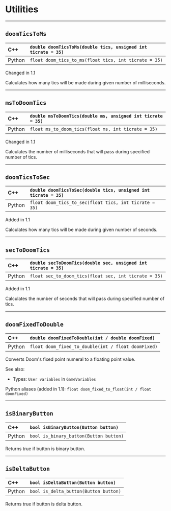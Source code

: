 # Utilities

---
## <a name="doomTicsToMs"></a> `doomTicsToMs`

| C++    | `double doomTicsToMs(double tics, unsigned int ticrate = 35)` |
| :--    | :--                                                           |
| Python | `float doom_tics_to_ms(float tics, int ticrate = 35)`         |

Changed in 1.1

Calculates how many tics will be made during given number of milliseconds.


---
## <a name="msToDoomTics"></a>`msToDoomTics`

| C++    | `double msToDoomTics(double ms, unsigned int ticrate = 35)` |
| :--    | :--                                                         |
| Python | `float ms_to_doom_tics(float ms, int ticrate = 35)`         |

Changed in 1.1

Calculates the number of milliseconds that will pass during specified number of tics.


---
## <a name="doomTicsToSec"></a>`doomTicsToSec`

| C++    | `double doomTicsToSec(double tics, unsigned int ticrate = 35)` |
| :--    | :--                                                            |
| Python | `float doom_tics_to_sec(float tics, int ticrate = 35)`         |

Added in 1.1

Calculates how many tics will be made during given number of seconds.


---
## <a name="secToDoomTics"></a>`secToDoomTics`

| C++    | `double secToDoomTics(double sec, unsigned int ticrate = 35)` |
| :--    | :--                                                           |
| Python | `float sec_to_doom_tics(float sec, int ticrate = 35)`         |

Added in 1.1

Calculates the number of seconds that will pass during specified number of tics.


---
## <a name="doomFixedToDouble"></a>`doomFixedToDouble`

| C++    | `double doomFixedToDouble(int / double doomFixed)`  |
| :--    | :--                                                 |
| Python | `float doom_fixed_to_double(int / float doomFixed)` |

Converts Doom's fixed point numeral to a floating point value.

See also:
- Types: `User variables` in `GameVariables`

Python aliases (added in 1.1):
`float doom_fixed_to_float(int / float doomFixed)`


---
## <a name="isBinaryButton"></a>`isBinaryButton`

| C++    | `bool isBinaryButton(Button button)`    |
| :--    | :--                                     |
| Python | `bool is_binary_button(Button button)`  |

Returns true if button is binary button.


---
## <a name="isDeltaButton"></a>`isDeltaButton`

| C++    | `bool isDeltaButton(Button button)`    |
| :--    | :--                                    |
| Python | `bool is_delta_button(Button button)`  |

Returns true if button is delta button.
